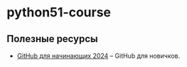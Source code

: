 # python51-course

## Полезные ресурсы

- [GitHub для начинающих 2024]([[https://www.youtube.com/watch?v=zUzQG7hmdNM](https://www.youtube.com/watch?v=JfpCicDUMKc)](https://youtu.be/JfpCicDUMKc?si=P846Ic4UkMIOnYLo)) – GitHub для новичков.
